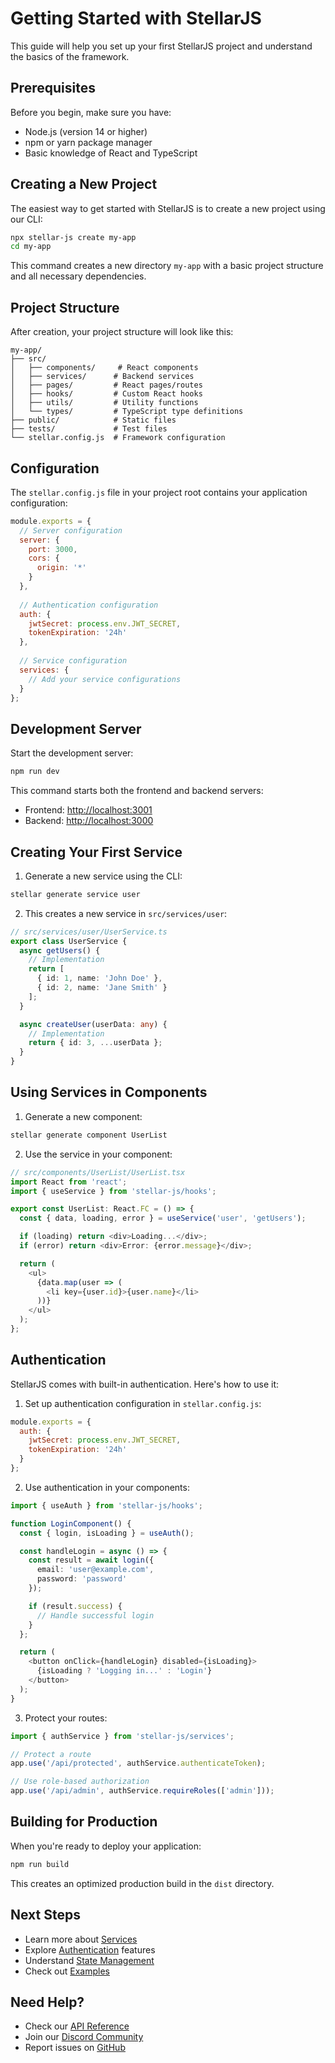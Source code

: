 # Getting Started with StellarJS

This guide will help you set up your first StellarJS project and understand the basics of the framework.

## Prerequisites

Before you begin, make sure you have:

- Node.js (version 14 or higher)
- npm or yarn package manager
- Basic knowledge of React and TypeScript

## Creating a New Project

The easiest way to get started with StellarJS is to create a new project using our CLI:

```bash
npx stellar-js create my-app
cd my-app
```

This command creates a new directory `my-app` with a basic project structure and all necessary dependencies.

## Project Structure

After creation, your project structure will look like this:

```
my-app/
├── src/
│   ├── components/     # React components
│   ├── services/      # Backend services
│   ├── pages/         # React pages/routes
│   ├── hooks/         # Custom React hooks
│   ├── utils/         # Utility functions
│   └── types/         # TypeScript type definitions
├── public/            # Static files
├── tests/             # Test files
└── stellar.config.js  # Framework configuration
```

## Configuration

The `stellar.config.js` file in your project root contains your application configuration:

```javascript
module.exports = {
  // Server configuration
  server: {
    port: 3000,
    cors: {
      origin: '*'
    }
  },
  
  // Authentication configuration
  auth: {
    jwtSecret: process.env.JWT_SECRET,
    tokenExpiration: '24h'
  },
  
  // Service configuration
  services: {
    // Add your service configurations
  }
};
```

## Development Server

Start the development server:

```bash
npm run dev
```

This command starts both the frontend and backend servers:
- Frontend: [http://localhost:3001](http://localhost:3001)
- Backend: [http://localhost:3000](http://localhost:3000)

## Creating Your First Service

1. Generate a new service using the CLI:

```bash
stellar generate service user
```

2. This creates a new service in `src/services/user`:

```typescript
// src/services/user/UserService.ts
export class UserService {
  async getUsers() {
    // Implementation
    return [
      { id: 1, name: 'John Doe' },
      { id: 2, name: 'Jane Smith' }
    ];
  }

  async createUser(userData: any) {
    // Implementation
    return { id: 3, ...userData };
  }
}
```

## Using Services in Components

1. Generate a new component:

```bash
stellar generate component UserList
```

2. Use the service in your component:

```typescript
// src/components/UserList/UserList.tsx
import React from 'react';
import { useService } from 'stellar-js/hooks';

export const UserList: React.FC = () => {
  const { data, loading, error } = useService('user', 'getUsers');

  if (loading) return <div>Loading...</div>;
  if (error) return <div>Error: {error.message}</div>;

  return (
    <ul>
      {data.map(user => (
        <li key={user.id}>{user.name}</li>
      ))}
    </ul>
  );
};
```

## Authentication

StellarJS comes with built-in authentication. Here's how to use it:

1. Set up authentication configuration in `stellar.config.js`:

```javascript
module.exports = {
  auth: {
    jwtSecret: process.env.JWT_SECRET,
    tokenExpiration: '24h'
  }
};
```

2. Use authentication in your components:

```typescript
import { useAuth } from 'stellar-js/hooks';

function LoginComponent() {
  const { login, isLoading } = useAuth();

  const handleLogin = async () => {
    const result = await login({
      email: 'user@example.com',
      password: 'password'
    });

    if (result.success) {
      // Handle successful login
    }
  };

  return (
    <button onClick={handleLogin} disabled={isLoading}>
      {isLoading ? 'Logging in...' : 'Login'}
    </button>
  );
}
```

3. Protect your routes:

```typescript
import { authService } from 'stellar-js/services';

// Protect a route
app.use('/api/protected', authService.authenticateToken);

// Use role-based authorization
app.use('/api/admin', authService.requireRoles(['admin']));
```

## Building for Production

When you're ready to deploy your application:

```bash
npm run build
```

This creates an optimized production build in the `dist` directory.

## Next Steps

- Learn more about [Services](./services.md)
- Explore [Authentication](./authentication.md) features
- Understand [State Management](./state-management.md)
- Check out [Examples](../examples/index.md)

## Need Help?

- Check our [API Reference](../api/index.md)
- Join our [Discord Community](https://discord.gg/stellarjs)
- Report issues on [GitHub](https://github.com/rahmanazhar/StellarJS/issues)
